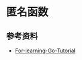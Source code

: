 # 匿名函数

## 参考资料

- [For-learning-Go-Tutorial](https://github.com/KeKe-Li/For-learning-Go-Tutorial/blob/master/src/chapter04/01.0.md#匿名函数)

